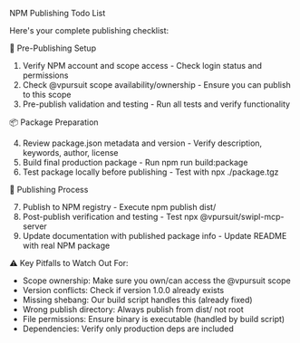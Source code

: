 NPM Publishing Todo List

  Here's your complete publishing checklist:

  🔐 Pre-Publishing Setup

  1. Verify NPM account and scope access - Check login status and permissions
  2. Check @vpursuit scope availability/ownership - Ensure you can publish to this scope
  3. Pre-publish validation and testing - Run all tests and verify functionality

  📦 Package Preparation

  4. Review package.json metadata and version - Verify description, keywords, author, license
  5. Build final production package - Run npm run build:package
  6. Test package locally before publishing - Test with npx ./package.tgz

  🚀 Publishing Process

  7. Publish to NPM registry - Execute npm publish dist/
  8. Post-publish verification and testing - Test npx @vpursuit/swipl-mcp-server
  9. Update documentation with published package info - Update README with real NPM package

  ⚠️ Key Pitfalls to Watch Out For:

  - Scope ownership: Make sure you own/can access the @vpursuit scope
  - Version conflicts: Check if version 1.0.0 already exists
  - Missing shebang: Our build script handles this (already fixed)
  - Wrong publish directory: Always publish from dist/ not root
  - File permissions: Ensure binary is executable (handled by build script)
  - Dependencies: Verify only production deps are included
